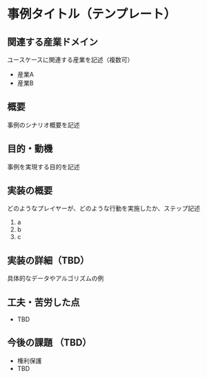 # 事例タイトル（テンプレート）

## 関連する産業ドメイン
ユースケースに関連する産業を記述（複数可）
- 産業A
- 産業B

## 概要
事例のシナリオ概要を記述

## 目的・動機
事例を実現する目的を記述

## 実装の概要
どのようなプレイヤーが、どのような行動を実施したか、ステップ記述

1. a
2. b
3. c

## 実装の詳細（TBD）
具体的なデータやアルゴリズムの例


## 工夫・苦労した点
- TBD

## 今後の課題 （TBD）
- 権利保護
- TBD


